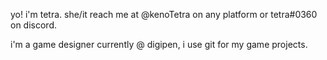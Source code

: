 yo! i'm tetra. she/it
reach me at @kenoTetra on any platform or tetra#0360 on discord.

i'm a game designer currently @ digipen, i use git for my game projects.
